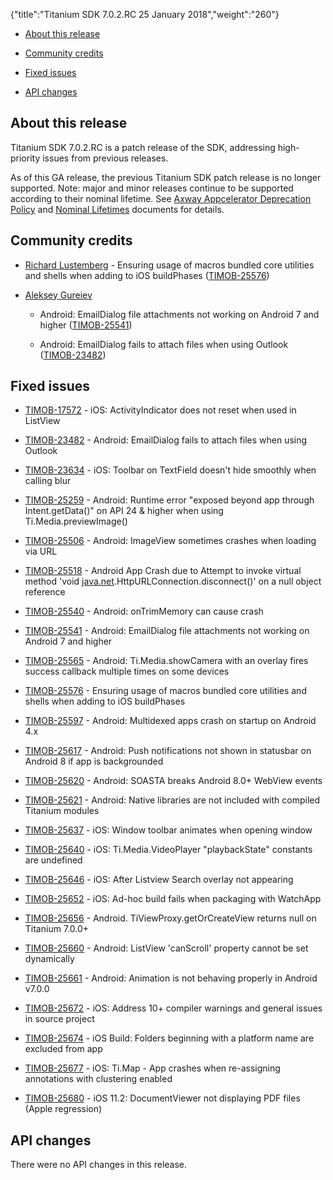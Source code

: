 {"title":"Titanium SDK 7.0.2.RC 25 January 2018","weight":"260"}

* [About this release](#about-this-release)

* [Community credits](#community-credits)

* [Fixed issues](#fixed-issues)

* [API changes](#api-changes)

## About this release

Titanium SDK 7.0.2.RC is a patch release of the SDK, addressing high-priority issues from previous releases.

As of this GA release, the previous Titanium SDK patch release is no longer supported. Note: major and minor releases continue to be supported according to their nominal lifetime. See [Axway Appcelerator Deprecation Policy](/docs/appc/AMPLIFY_Appcelerator_Services_Overview/Axway_Appcelerator_Deprecation_Policy/) and [Nominal Lifetimes](/docs/appc/AMPLIFY_Appcelerator_Services_Overview/Axway_Appcelerator_Product_Lifecycle/#nominal-lifetimes) documents for details.

## Community credits

* [Richard Lustemberg](https://github.com/rlustemberg) - Ensuring usage of macros bundled core utilities and shells when adding to iOS buildPhases ([TIMOB-25576](https://jira.appcelerator.org/browse/TIMOB-25576))

* [Aleksey Gureiev](https://github.com/alg)

    * Android: EmailDialog file attachments not working on Android 7 and higher ([TIMOB-25541](https://jira.appcelerator.org/browse/TIMOB-25541))

    * Android: EmailDialog fails to attach files when using Outlook ([TIMOB-23482](https://jira.appcelerator.org/browse/TIMOB-23482))

## Fixed issues

* [TIMOB-17572](https://jira.appcelerator.org/browse/TIMOB-17572) - iOS: ActivityIndicator does not reset when used in ListView

* [TIMOB-23482](https://jira.appcelerator.org/browse/TIMOB-23482) - Android: EmailDialog fails to attach files when using Outlook

* [TIMOB-23634](https://jira.appcelerator.org/browse/TIMOB-23634) - iOS: Toolbar on TextField doesn't hide smoothly when calling blur

* [TIMOB-25259](https://jira.appcelerator.org/browse/TIMOB-25259) - Android: Runtime error "exposed beyond app through Intent.getData()" on API 24 & higher when using Ti.Media.previewImage()

* [TIMOB-25506](https://jira.appcelerator.org/browse/TIMOB-25506) - Android: ImageView sometimes crashes when loading via URL

* [TIMOB-25518](https://jira.appcelerator.org/browse/TIMOB-25518) - Android App Crash due to Attempt to invoke virtual method 'void [java.net](http://java.net).HttpURLConnection.disconnect()' on a null object reference

* [TIMOB-25540](https://jira.appcelerator.org/browse/TIMOB-25540) - Android: onTrimMemory can cause crash

* [TIMOB-25541](https://jira.appcelerator.org/browse/TIMOB-25541) - Android: EmailDialog file attachments not working on Android 7 and higher

* [TIMOB-25565](https://jira.appcelerator.org/browse/TIMOB-25565) - Android: Ti.Media.showCamera with an overlay fires success callback multiple times on some devices

* [TIMOB-25576](https://jira.appcelerator.org/browse/TIMOB-25576) - Ensuring usage of macros bundled core utilities and shells when adding to iOS buildPhases

* [TIMOB-25597](https://jira.appcelerator.org/browse/TIMOB-25597) - Android: Multidexed apps crash on startup on Android 4.x

* [TIMOB-25617](https://jira.appcelerator.org/browse/TIMOB-25617) - Android: Push notifications not shown in statusbar on Android 8 if app is backgrounded

* [TIMOB-25620](https://jira.appcelerator.org/browse/TIMOB-25620) - Android: SOASTA breaks Android 8.0+ WebView events

* [TIMOB-25621](https://jira.appcelerator.org/browse/TIMOB-25621) - Android: Native libraries are not included with compiled Titanium modules

* [TIMOB-25637](https://jira.appcelerator.org/browse/TIMOB-25637) - iOS: Window toolbar animates when opening window

* [TIMOB-25640](https://jira.appcelerator.org/browse/TIMOB-25640) - iOS: Ti.Media.VideoPlayer "playbackState" constants are undefined

* [TIMOB-25646](https://jira.appcelerator.org/browse/TIMOB-25646) - iOS: After Listview Search overlay not appearing

* [TIMOB-25652](https://jira.appcelerator.org/browse/TIMOB-25652) - iOS: Ad-hoc build fails when packaging with WatchApp

* [TIMOB-25656](https://jira.appcelerator.org/browse/TIMOB-25656) - Android. TiViewProxy.getOrCreateView returns null on Titanium 7.0.0+

* [TIMOB-25660](https://jira.appcelerator.org/browse/TIMOB-25660) - Android: ListView 'canScroll' property cannot be set dynamically

* [TIMOB-25661](https://jira.appcelerator.org/browse/TIMOB-25661) - Android: Animation is not behaving properly in Android v7.0.0

* [TIMOB-25672](https://jira.appcelerator.org/browse/TIMOB-25672) - iOS: Address 10+ compiler warnings and general issues in source project

* [TIMOB-25674](https://jira.appcelerator.org/browse/TIMOB-25674) - iOS Build: Folders beginning with a platform name are excluded from app

* [TIMOB-25677](https://jira.appcelerator.org/browse/TIMOB-25677) - iOS: Ti.Map - App crashes when re-assigning annotations with clustering enabled

* [TIMOB-25680](https://jira.appcelerator.org/browse/TIMOB-25680) - iOS 11.2: DocumentViewer not displaying PDF files (Apple regression)

## API changes

There were no API changes in this release.
